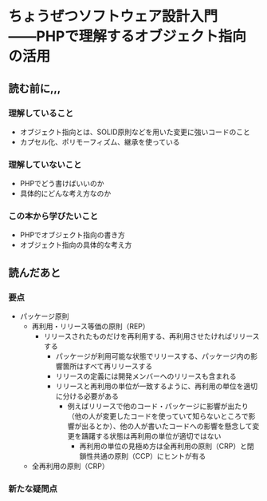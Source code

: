# ちょうぜつソフトウェア設計入門――PHPで理解するオブジェクト指向の活用

## 読む前に,,,

### 理解していること
- オブジェクト指向とは、SOLID原則などを用いた変更に強いコードのこと
- カプセル化、ポリモーフィズム、継承を使っている

### 理解していないこと
- PHPでどう書けばいいのか
- 具体的にどんな考え方なのか

### この本から学びたいこと
- PHPでオブジェクト指向の書き方
- オブジェクト指向の具体的な考え方

## 読んだあと

### 要点

 - パッケージ原則
   - 再利用・リリース等価の原則（REP）
     - リリースされたものだけを再利用する、再利用させたければリリースする
       - パッケージが利用可能な状態でリリースする、パッケージ内の影響箇所はすべて再リリースする
       - リリースの定義には開発メンバーへのリリースも含まれる
       - リリースと再利用の単位が一致するように、再利用の単位を適切に分ける必要がある
           - 例えばリリースで他のコード・パッケージに影響が出たり（他の人が変更したコードを使っていて知らないところで影響が出るとか）、他の人が書いたコードへの影響を懸念して変更を躊躇する状態は再利用の単位が適切ではない
               - 再利用の単位の見極め方は全再利用の原則（CRP）と閉鎖性共通の原則（CCP）にヒントが有る
   - 全再利用の原則（CRP）
  
### 新たな疑問点
